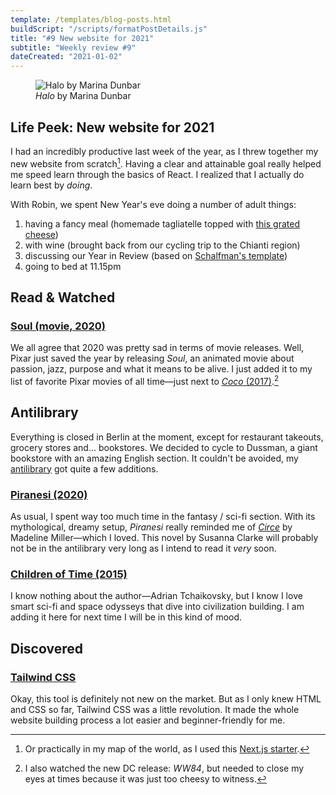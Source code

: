 ```yaml
---
template: /templates/blog-posts.html
buildScript: "/scripts/formatPostDetails.js"
title: "#9 New website for 2021"
subtitle: "Weekly review #9"
dateCreated: "2021-01-02"
---
```


<figure>
 <img src="https://cdn.shopify.com/s/files/1/1108/7708/t/5/assets/xo-gallery-5-1579793169308.jpg" alt="Halo by Marina Dunbar" />
 <figcaption>
 <cite>Halo</cite> by Marina Dunbar
 </figcaption>
</figure>

## Life Peek: New website for 2021

I had an incredibly productive last week of the year, as I threw together my new website from scratch[^1]. Having a clear and attainable goal really helped me speed learn through the basics of React. I realized that I actually do learn best by _doing_.

With Robin, we spent New Year's eve doing a number of adult things:

1. having a fancy meal (homemade tagliatelle topped with [this grated cheese](https://en.wikipedia.org/wiki/Belper_Knolle))
2. with wine (brought back from our cycling trip to the Chianti region)
3. discussing our Year in Review (based on [Schalfman's template](https://annualreview.life/))
4. going to bed at 11.15pm

## Read & Watched

### [Soul (movie, 2020)](<https://en.wikipedia.org/wiki/Soul_(2020_film)>)

We all agree that 2020 was pretty sad in terms of movie releases. Well, Pixar just saved the year by releasing <cite>Soul</cite>, an animated movie about passion, jazz, purpose and what it means to be alive. I just added it to my list of favorite Pixar movies of all time—just next to [_Coco_ (2017)](<https://en.wikipedia.org/wiki/Coco_(2017_film)>).[^2]

## Antilibrary

Everything is closed in Berlin at the moment, except for restaurant takeouts, grocery stores and... bookstores. We decided to cycle to Dussman, a giant bookstore with an amazing English section. It couldn't be avoided, my [antilibrary](/antilibrary/) got quite a few additions.

### [Piranesi (2020)](<https://en.wikipedia.org/wiki/Piranesi_(novel)>)

As usual, I spent way too much time in the fantasy / sci-fi section. With its mythological, dreamy setup, <cite>Piranesi</cite> really reminded me of _[Circe](https://en.wikipedia.org/wiki/Madeline_Miller#Circe)_ by Madeline Miller—which I loved. This novel by Susanna Clarke will probably
not be in the antilibrary very long as I intend to read it _very_ soon.

### [Children of Time (2015)](<https://en.wikipedia.org/wiki/Children_of_Time_(novel)>)

I know nothing about the author—Adrian Tchaikovsky, but I know I love smart sci-fi and space odysseys that dive into civilization building. I am adding it here for next time I will be in this kind of mood.

## Discovered

### [Tailwind CSS](https://tailwindcss.com/)

Okay, this tool is definitely not new on the market. But as I only knew HTML and CSS so far, Tailwind CSS was a little revolution. It made the whole website building process a lot easier and beginner-friendly for me.

[^1]: Or practically in my map of the world, as I used this [Next.js starter](https://github.com/vercel/next.js/tree/canary/examples/blog-starter).
[^2]: I also watched the new DC release: <cite>WW84</cite>, but needed to close my eyes at times because it was just too cheesy to witness.
